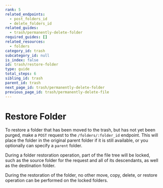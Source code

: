 ```yaml
---
rank: 5
related_endpoints:
  - post_folders_id
  - delete_folders_id
related_guides:
  - trash/permanently-delete-folder
required_guides: []
related_resources:
  - folders
category_id: trash
subcategory_id: null
is_index: false
id: trash/restore-folder
type: guide
total_steps: 6
sibling_id: trash
parent_id: trash
next_page_id: trash/permanently-delete-folder
previous_page_id: trash/permanently-delete-file
---
```


# Restore Folder

To restore a folder that has been moved to the trash, but has not yet been
purged, make a `POST` request to the `/folders/:folder_id` endpoint. This will
place the folder in the original parent folder if it is still available, or you
optionally can specify a `parent` folder.

<Samples id='post_folders_id' >

</Samples>

<Message warning>

During a folder restoration operation, part of the file tree will be locked,
such as the source folder for the request and all of its descendants, as
well as the destination folder.

During the restoration of the folder, no other move, copy, delete, or
restore operation can be performed on the locked folders.

</Message>
